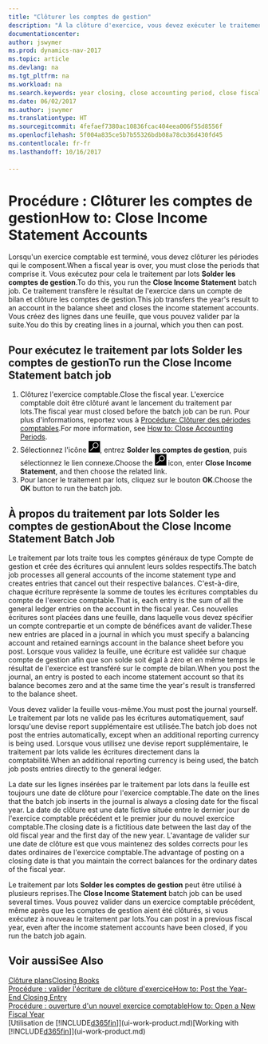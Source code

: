 ```yaml
---
title: "Clôturer les comptes de gestion"
description: "À la clôture d'exercice, vous devez exécuter le traitement par lots Clôture comptes de gestion afin de clôturer les périodes comptables de l'exercice fiscal."
documentationcenter: 
author: jswymer
ms.prod: dynamics-nav-2017
ms.topic: article
ms.devlang: na
ms.tgt_pltfrm: na
ms.workload: na
ms.search.keywords: year closing, close accounting period, close fiscal year, bank account detailed trial balance
ms.date: 06/02/2017
ms.author: jswymer
ms.translationtype: HT
ms.sourcegitcommit: 4fefaef7380ac10836fcac404eea006f55d8556f
ms.openlocfilehash: 5f004a835ce5b7b55326bdb08a78cb36d430fd45
ms.contentlocale: fr-fr
ms.lasthandoff: 10/16/2017

---
```

# <a name="how-to-close-income-statement-accounts"></a><span data-ttu-id="1a480-103">Procédure : Clôturer les comptes de gestion</span><span class="sxs-lookup"><span data-stu-id="1a480-103">How to: Close Income Statement Accounts</span></span>
<span data-ttu-id="1a480-104">Lorsqu'un exercice comptable est terminé, vous devez clôturer les périodes qui le composent.</span><span class="sxs-lookup"><span data-stu-id="1a480-104">When a fiscal year is over, you must close the periods that comprise it.</span></span> <span data-ttu-id="1a480-105">Vous exécutez pour cela le traitement par lots **Solder les comptes de gestion**.</span><span class="sxs-lookup"><span data-stu-id="1a480-105">To do this, you run the **Close Income Statement** batch job.</span></span> <span data-ttu-id="1a480-106">Ce traitement transfère le résultat de l'exercice dans un compte de bilan et clôture les comptes de gestion.</span><span class="sxs-lookup"><span data-stu-id="1a480-106">This job transfers the year's result to an account in the balance sheet and closes the income statement accounts.</span></span> <span data-ttu-id="1a480-107">Vous créez des lignes dans une feuille, que vous pouvez valider par la suite.</span><span class="sxs-lookup"><span data-stu-id="1a480-107">You do this by creating lines in a journal, which you then can post.</span></span>

## <a name="to-run-the-close-income-statement-batch-job"></a><span data-ttu-id="1a480-108">Pour exécutez le traitement par lots Solder les comptes de gestion</span><span class="sxs-lookup"><span data-stu-id="1a480-108">To run the Close Income Statement batch job</span></span>
1. <span data-ttu-id="1a480-109">Clôturez l'exercice comptable.</span><span class="sxs-lookup"><span data-stu-id="1a480-109">Close the fiscal year.</span></span> <span data-ttu-id="1a480-110">L'exercice comptable doit être clôturé avant le lancement du traitement par lots.</span><span class="sxs-lookup"><span data-stu-id="1a480-110">The fiscal year must closed before the batch job can be run.</span></span> <span data-ttu-id="1a480-111">Pour plus d'informations, reportez vous à [Procédure: Clôturer des périodes comptables](year-close-account-periods.md).</span><span class="sxs-lookup"><span data-stu-id="1a480-111">For more information, see [How to: Close Accounting Periods](year-close-account-periods.md).</span></span>
2. <span data-ttu-id="1a480-112">Sélectionnez l'icône ![Page ou état pour la recherche](media/ui-search/search_small.png "Page ou état pour la recherche"), entrez **Solder les comptes de gestion**, puis sélectionnez le lien connexe.</span><span class="sxs-lookup"><span data-stu-id="1a480-112">Choose the ![Search for Page or Report](media/ui-search/search_small.png "Search for Page or Report icon") icon, enter **Close Income Statement**, and then choose the related link.</span></span>
3. <span data-ttu-id="1a480-113">Pour lancer le traitement par lots, cliquez sur le bouton **OK**.</span><span class="sxs-lookup"><span data-stu-id="1a480-113">Choose the **OK** button to run the batch job.</span></span>

## <a name="about-the-close-income-statement-batch-job"></a><span data-ttu-id="1a480-114">À propos du traitement par lots Solder les comptes de gestion</span><span class="sxs-lookup"><span data-stu-id="1a480-114">About the Close Income Statement Batch Job</span></span>
<span data-ttu-id="1a480-115">Le traitement par lots traite tous les comptes généraux de type Compte de gestion et crée des écritures qui annulent leurs soldes respectifs.</span><span class="sxs-lookup"><span data-stu-id="1a480-115">The batch job processes all general accounts of the income statement type and creates entries that cancel out their respective balances.</span></span> <span data-ttu-id="1a480-116">C'est-à-dire, chaque écriture représente la somme de toutes les écritures comptables du compte de l'exercice comptable.</span><span class="sxs-lookup"><span data-stu-id="1a480-116">That is, each entry is the sum of all the general ledger entries on the account in the fiscal year.</span></span> <span data-ttu-id="1a480-117">Ces nouvelles écritures sont placées dans une feuille, dans laquelle vous devez spécifier un compte contrepartie et un compte de bénéfices avant de valider.</span><span class="sxs-lookup"><span data-stu-id="1a480-117">These new entries are placed in a journal in which you must specify a balancing account and retained earnings account in the balance sheet before you post.</span></span> <span data-ttu-id="1a480-118">Lorsque vous validez la feuille, une écriture est validée sur chaque compte de gestion afin que son solde soit égal à zéro et en même temps le résultat de l'exercice est transféré sur le compte de bilan.</span><span class="sxs-lookup"><span data-stu-id="1a480-118">When you post the journal, an entry is posted to each income statement account so that its balance becomes zero and at the same time the year's result is transferred to the balance sheet.</span></span>

<span data-ttu-id="1a480-119">Vous devez valider la feuille vous-même.</span><span class="sxs-lookup"><span data-stu-id="1a480-119">You must post the journal yourself.</span></span> <span data-ttu-id="1a480-120">Le traitement par lots ne valide pas les écritures automatiquement, sauf lorsqu'une devise report supplémentaire est utilisée.</span><span class="sxs-lookup"><span data-stu-id="1a480-120">The batch job does not post the entries automatically, except when an additional reporting currency is being used.</span></span> <span data-ttu-id="1a480-121">Lorsque vous utilisez une devise report supplémentaire, le traitement par lots valide les écritures directement dans la comptabilité.</span><span class="sxs-lookup"><span data-stu-id="1a480-121">When an additional reporting currency is being used, the batch job posts entries directly to the general ledger.</span></span>

<span data-ttu-id="1a480-122">La date sur les lignes insérées par le traitement par lots dans la feuille est toujours une date de clôture pour l'exercice comptable.</span><span class="sxs-lookup"><span data-stu-id="1a480-122">The date on the lines that the batch job inserts in the journal is always a closing date for the fiscal year.</span></span> <span data-ttu-id="1a480-123">La date de clôture est une date fictive située entre le dernier jour de l'exercice comptable précédent et le premier jour du nouvel exercice comptable.</span><span class="sxs-lookup"><span data-stu-id="1a480-123">The closing date is a fictitious date between the last day of the old fiscal year and the first day of the new year.</span></span> <span data-ttu-id="1a480-124">L'avantage de valider sur une date de clôture est que vous maintenez des soldes corrects pour les dates ordinaires de l'exercice comptable.</span><span class="sxs-lookup"><span data-stu-id="1a480-124">The advantage of posting on a closing date is that you maintain the correct balances for the ordinary dates of the fiscal year.</span></span>

<span data-ttu-id="1a480-125">Le traitement par lots **Solder les comptes de gestion** peut être utilisé à plusieurs reprises.</span><span class="sxs-lookup"><span data-stu-id="1a480-125">The **Close Income Statement** batch job can be used several times.</span></span> <span data-ttu-id="1a480-126">Vous pouvez valider dans un exercice comptable précédent, même après que les comptes de gestion aient été clôturés, si vous exécutez à nouveau le traitement par lots.</span><span class="sxs-lookup"><span data-stu-id="1a480-126">You can post in a previous fiscal year, even after the income statement accounts have been closed, if you run the batch job again.</span></span>

## <a name="see-also"></a><span data-ttu-id="1a480-127">Voir aussi</span><span class="sxs-lookup"><span data-stu-id="1a480-127">See Also</span></span>
[<span data-ttu-id="1a480-128">Clôture plans</span><span class="sxs-lookup"><span data-stu-id="1a480-128">Closing Books</span></span>](year-close-books.md)  
[<span data-ttu-id="1a480-129">Procédure : valider l'écriture de clôture d'exercice</span><span class="sxs-lookup"><span data-stu-id="1a480-129">How to: Post the Year-End Closing Entry</span></span>](year-how-post-year-end-close-entry.md)  
[<span data-ttu-id="1a480-130">Procédure : ouverture d'un nouvel exercice comptable</span><span class="sxs-lookup"><span data-stu-id="1a480-130">How to: Open a New Fiscal Year</span></span>](finance-how-open-new-fiscal-year.md)  
<span data-ttu-id="1a480-131">[Utilisation de [!INCLUDE[d365fin](includes/d365fin_md.md)]](ui-work-product.md)</span><span class="sxs-lookup"><span data-stu-id="1a480-131">[Working with [!INCLUDE[d365fin](includes/d365fin_md.md)]](ui-work-product.md)</span></span>

